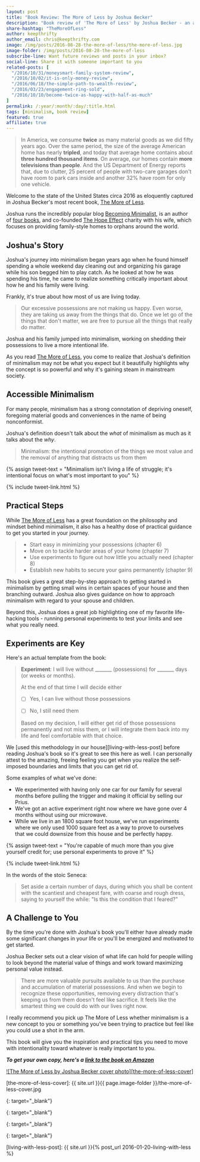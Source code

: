 ```yaml
---
layout: post
title: "Book Review: The More of Less by Joshua Becker"
description: "Book review of 'The More of Less' by Joshua Becker - an amazing book to introduce you to minimalism"
share-hashtag: "TheMoreOfLess"
author: keepthrifty
author_email: chris@keepthrifty.com
image: /img/posts/2016-08-28-the-more-of-less/the-more-of-less.jpg
image-folder: /img/posts/2016-08-28-the-more-of-less
subscribe-line: Want future reviews and posts in your inbox?
social-line: Share it with someone important to you
related-posts: [
  "/2016/10/31/moneysmart-family-system-review",
  "/2016/10/02/it-is-only-money-review",
  "/2016/06/18/the-simple-path-to-wealth-review",
  "/2016/03/23/engagement-ring-sold",
  "/2016/10/10/become-twice-as-happy-with-half-as-much"
]
permalink: /:year/:month/:day/:title.html
tags: [minimalism, book review]
featured: true
affiliate: true
---
```


> In America, we consume __twice__ as many material goods as we did fifty years ago. Over the same period, the size of the average American home has nearly __tripled__, and today that average home contains about __three hundred thousand items__. On average, our homes contain __more televisions than people__. And the US Department of Energy reports that, due to clutter, 25 percent of people with two-care garages don't have room to park cars inside and another 32% have room for only one vehicle.

Welcome to the state of the United States circa 2016 as eloquently captured in Joshua Becker's most recent book, [The More of Less][the-more-of-less-amazon].

Joshua runs the incredibly popular blog [Becoming Minimalist][becoming-minimalist], is an author of [four books][joshua-becker-amazon], and co-founded [The Hope Effect][the-hope-effect] charity with his wife, which focuses on providing family-style homes to orphans around the world.

## Joshua's Story #

Joshua's journey into minimalism began years ago when he found himself spending a whole weekend day cleaning out and organizing his garage while his son begged him to play catch. As he looked at how he was spending his time, he came to realize something critically important about how he and his family were living.

Frankly, it's true about how most of us are living today.

> Our excessive possessions are not making us happy. Even worse, they are taking us away from the things that do. Once we let go of the things that don't matter, we are free to pursue all the things that really do matter.

Joshua and his family jumped into minimalism, working on shedding their possessions to live a more intentional life.

As you read [The More of Less][the-more-of-less-amazon], you come to realize that Joshua's definition of minimalism may not be what you expect but it beautifully highlights why the concept is so powerful and why it's gaining steam in mainstream society.

## Accessible Minimalism #

For many people, minimalism has a strong connotation of depriving oneself, foregoing material goods and conveniences in the name of being nonconformist.

Joshua's definition doesn't talk about the _what_ of minimalism as much as it talks about the _why_.

> Minimalism: the intentional promotion of the things we most value and the removal of anything that distracts us from them

{% assign tweet-text = "Minimalism isn't living a life of struggle; it's intentional focus on what's most important to you" %}

{% include tweet-link.html %}

## Practical Steps #

While [The More of Less][the-more-of-less-amazon] has a great foundation on the philosophy and mindset behind minimalism, it also has a healthy dose of practical guidance to get you started in your journey.

> * Start easy in minimizing your possessions (chapter 6)
> * Move on to tackle harder areas of your home (chapter 7)
> * Use experiments to figure out how little you actually need (chapter 8)
> * Establish new habits to secure your gains permanently (chapter 9)

This book gives a great step-by-step approach to getting started in minimalism by getting small wins in certain spaces of your house and then branching outward. Joshua also gives guidance on how to approach minimalism with regard to your spouse and children.

Beyond this, Joshua does a great job highlighting one of my favorite life-hacking tools - running personal experiments to test your limits and see what you really need.

## Experiments are Key #

Here's an actual template from the book:

> __Experiment__: I will live without \_\_\_\_\_\_\_ (possessions) for \_\_\_\_\_\_\_ days (or weeks or months).
>
> At the end of that time I will decide either
>
> * [ ] Yes, I can live without those possessions
>
> * [ ] No, I still need them
>
> Based on my decision, I will either get rid of those possessions permanently and not miss them, or I will integrate them back into my life and feel comfortable with that choice.

We [used this methodology in our house][living-with-less-post] before reading Joshua's book so it's great to see this here as well. I can personally attest to the amazing, freeing feeling you get when you realize the self-imposed boundaries and limits that you can get rid of.

Some examples of what we've done:

* We experimented with having only one car for our family for several months before pulling the trigger and making it official by selling our Prius.
* We've got an active experiment right now where we have gone over 4 months without using our microwave.
* While we live in an 1800 square foot house, we've run experiments where we only used 1000 square feet as a way to prove to ourselves that we could downsize from this house and be perfectly happy.

{% assign tweet-text = "You're capable of much more than you give yourself credit for; use personal experiments to prove it" %}

{% include tweet-link.html %}

In the words of the stoic Seneca:

>  Set aside a certain number of days, during which you shall be content with the scantiest and cheapest fare, with coarse and rough dress, saying to yourself the while: "Is this the condition that I feared?"

## A Challenge to You #

By the time you're done with Joshua's book you'll either have already made some significant changes in your life or you'll be energized and motivated to get started.

Joshua Becker sets out a clear vision of what life can hold for people willing to look beyond the material value of things and work toward maximizing personal value instead.

> There are more valuable pursuits available to us than the purchase and accumulation of material possessions. And when we begin to recognize these opportunities, removing every distraction that's keeping us from them doesn't feel like sacrifice. It feels like the smartest thing we could do with our lives right now.

I really recommend you pick up The More of Less whether minimalism is a new concept to you or something you've been trying to practice but feel like you could use a shot in the arm.

This book will give you the inspiration and practical tips you need to move with intentionality toward whatever is really important to you.

___To get your own copy, here's a [link to the book on Amazon][the-more-of-less-amazon]___

[![The More of Less by Joshua Becker cover photo][the-more-of-less-cover]][the-more-of-less-amazon]

[the-more-of-less-cover]: {{ site.url }}{{ page.image-folder }}/the-more-of-less-cover.jpg

[the-more-of-less-amazon]: http://amzn.to/2bExSjT
{: target="_blank"}

[joshua-becker-amazon]: http://amzn.to/2bl3N6J
{: target="_blank"}

[becoming-minimalist]: http://www.becomingminimalist.com/
{: target="_blank"}

[the-hope-effect]: http://hopeeffect.com/
{: target="_blank"}

[living-with-less-post]: {{ site.url }}{% post_url 2016-01-20-living-with-less %}
